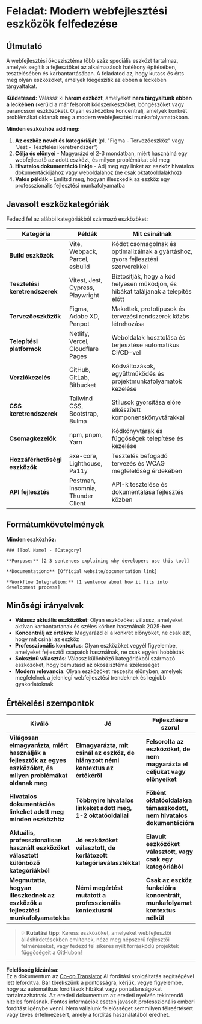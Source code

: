 <!--
CO_OP_TRANSLATOR_METADATA:
{
  "original_hash": "17b8ec8e85d99e27dcb3f73842e583be",
  "translation_date": "2025-10-24T19:59:29+00:00",
  "source_file": "1-getting-started-lessons/1-intro-to-programming-languages/assignment.md",
  "language_code": "hu"
}
-->
# Feladat: Modern webfejlesztési eszközök felfedezése

## Útmutató

A webfejlesztési ökoszisztéma több száz speciális eszközt tartalmaz, amelyek segítik a fejlesztőket az alkalmazások hatékony építésében, tesztelésében és karbantartásában. A feladatod az, hogy kutass és érts meg olyan eszközöket, amelyek kiegészítik az ebben a leckében tárgyaltakat.

**Küldetésed:** Válassz ki **három eszközt**, amelyeket **nem tárgyaltunk ebben a leckében** (kerüld a már felsorolt kódszerkesztőket, böngészőket vagy parancssori eszközöket). Olyan eszközökre koncentrálj, amelyek konkrét problémákat oldanak meg a modern webfejlesztési munkafolyamatokban.

**Minden eszközhöz add meg:**

1. **Az eszköz nevét és kategóriáját** (pl. "Figma - Tervezőeszköz" vagy "Jest - Tesztelési keretrendszer")
2. **Célja és előnyei** - Magyarázd el 2-3 mondatban, miért használná egy webfejlesztő az adott eszközt, és milyen problémákat old meg
3. **Hivatalos dokumentáció linkje** - Adj meg egy linket az eszköz hivatalos dokumentációjához vagy weboldalához (ne csak oktatóoldalakhoz)
4. **Valós példák** - Említsd meg, hogyan illeszkedik az eszköz egy professzionális fejlesztési munkafolyamatba

## Javasolt eszközkategóriák

Fedezd fel az alábbi kategóriákból származó eszközöket:

| Kategória | Példák | Mit csinálnak |
|-----------|--------|---------------|
| **Build eszközök** | Vite, Webpack, Parcel, esbuild | Kódot csomagolnak és optimalizálnak a gyártáshoz, gyors fejlesztési szerverekkel |
| **Tesztelési keretrendszerek** | Vitest, Jest, Cypress, Playwright | Biztosítják, hogy a kód helyesen működjön, és hibákat találjanak a telepítés előtt |
| **Tervezőeszközök** | Figma, Adobe XD, Penpot | Makettek, prototípusok és tervezési rendszerek közös létrehozása |
| **Telepítési platformok** | Netlify, Vercel, Cloudflare Pages | Weboldalak hosztolása és terjesztése automatikus CI/CD-vel |
| **Verziókezelés** | GitHub, GitLab, Bitbucket | Kódváltozások, együttműködés és projektmunkafolyamatok kezelése |
| **CSS keretrendszerek** | Tailwind CSS, Bootstrap, Bulma | Stílusok gyorsítása előre elkészített komponenskönyvtárakkal |
| **Csomagkezelők** | npm, pnpm, Yarn | Kódkönyvtárak és függőségek telepítése és kezelése |
| **Hozzáférhetőségi eszközök** | axe-core, Lighthouse, Pa11y | Tesztelés befogadó tervezés és WCAG megfelelőség érdekében |
| **API fejlesztés** | Postman, Insomnia, Thunder Client | API-k tesztelése és dokumentálása fejlesztés közben |

## Formátumkövetelmények

**Minden eszközhöz:**
```
### [Tool Name] - [Category]

**Purpose:** [2-3 sentences explaining why developers use this tool]

**Documentation:** [Official website/documentation link]

**Workflow Integration:** [1 sentence about how it fits into development process]
```

## Minőségi irányelvek

- **Válassz aktuális eszközöket**: Olyan eszközöket válassz, amelyeket aktívan karbantartanak és széles körben használnak 2025-ben
- **Koncentrálj az értékre**: Magyarázd el a konkrét előnyöket, ne csak azt, hogy mit csinál az eszköz
- **Professzionális kontextus**: Olyan eszközöket vegyél figyelembe, amelyeket fejlesztői csapatok használnak, ne csak egyéni hobbisták
- **Sokszínű választás**: Válassz különböző kategóriákból származó eszközöket, hogy bemutasd az ökoszisztéma szélességét
- **Modern relevancia**: Olyan eszközöket részesíts előnyben, amelyek megfelelnek a jelenlegi webfejlesztési trendeknek és legjobb gyakorlatoknak

## Értékelési szempontok

| Kiváló | Jó | Fejlesztésre szorul |
|--------|----|---------------------|
| **Világosan elmagyarázta, miért használják a fejlesztők az egyes eszközöket, és milyen problémákat oldanak meg** | **Elmagyarázta, mit csinál az eszköz, de hiányzott némi kontextus az értékéről** | **Felsorolta az eszközöket, de nem magyarázta el céljukat vagy előnyeiket** |
| **Hivatalos dokumentációs linkeket adott meg minden eszközhöz** | **Többnyire hivatalos linkeket adott meg, 1-2 oktatóoldallal** | **Főként oktatóoldalakra támaszkodott, nem hivatalos dokumentációra** |
| **Aktuális, professzionálisan használt eszközöket választott különböző kategóriákból** | **Jó eszközöket választott, de korlátozott kategóriaválasztékkal** | **Elavult eszközöket választott, vagy csak egy kategóriából** |
| **Megmutatta, hogyan illeszkednek az eszközök a fejlesztési munkafolyamatokba** | **Némi megértést mutatott a professzionális kontextusról** | **Csak az eszköz funkcióira koncentrált, munkafolyamat kontextus nélkül** |

> 💡 **Kutatási tipp**: Keress eszközöket, amelyeket webfejlesztői álláshirdetésekben említenek, nézd meg népszerű fejlesztői felméréseket, vagy fedezd fel sikeres nyílt forráskódú projektek függőségeit a GitHubon!

---

**Felelősség kizárása**:  
Ez a dokumentum az [Co-op Translator](https://github.com/Azure/co-op-translator) AI fordítási szolgáltatás segítségével lett lefordítva. Bár törekszünk a pontosságra, kérjük, vegye figyelembe, hogy az automatikus fordítások hibákat vagy pontatlanságokat tartalmazhatnak. Az eredeti dokumentum az eredeti nyelvén tekintendő hiteles forrásnak. Fontos információk esetén javasolt professzionális emberi fordítást igénybe venni. Nem vállalunk felelősséget semmilyen félreértésért vagy téves értelmezésért, amely a fordítás használatából eredhet.